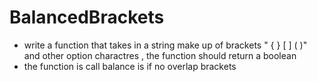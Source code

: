 # BalancedBrackets
- write a function that takes in a string make up of brackets " { } [ ] ( )" and other option charactres , the function should return  a boolean
-  the function is call balance is if no overlap brackets
